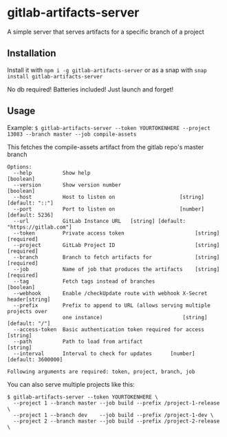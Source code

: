 # gitlab-artifacts-server

A simple server that serves artifacts for a specific branch of a project

## Installation

Install it with `npm i -g gitlab-artifacts-server` or as a snap with `snap install gitlab-artifacts-server`

No db required! Batteries included! Just launch and forget!

## Usage

Example: `$ gitlab-artifacts-server --token YOURTOKENHERE --project 13083 --branch master --job compile-assets`

This fetches the compile-assets artifact from the gitlab repo's master branch

```
Options:
  --help          Show help                                            [boolean]
  --version       Show version number                                  [boolean]
  --host          Host to listen on                     [string] [default: "::"]
  --port          Port to listen on                     [number] [default: 5236]
  --url           GitLab Instance URL   [string] [default: "https://gitlab.com"]
  --token         Private access token                       [string] [required]
  --project       GitLab Project ID                          [string] [required]
  --branch        Branch to fetch artifacts for              [string] [required]
  --job           Name of job that produces the artifacts    [string] [required]
  --tag           Fetch tags instead of branches                       [boolean]
  --webhook       Enable /checkUpdate route with webhook X-Secret header[string]
  --prefix        Prefix to append to URL (allows serving multiple projects over
                  one instance)                          [string] [default: "/"]
  --access-token  Basic authentication token required for access        [string]
  --path          Path to load from artifact                            [string]
  --interval      Interval to check for updates      [number] [default: 3600000]

Following arguments are required: token, project, branch, job
```

You can also serve multiple projects like this:
```
$ gitlab-artifacts-server --token YOURTOKENHERE \
  --project 1 --branch master --job build --prefix /project-1-release \
  --project 1 --branch dev    --job build --prefix /project-1-dev \
  --project 2 --branch master --job build --prefix /project-2-release \
```
